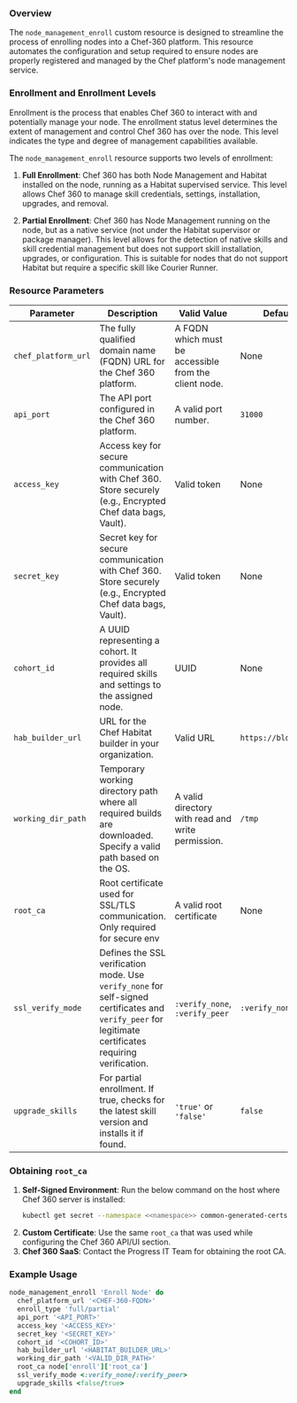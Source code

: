 ### Overview

The `node_management_enroll` custom resource is designed to streamline the process of enrolling nodes into a Chef-360 platform. This resource automates the configuration and setup required to ensure nodes are properly registered and managed by the Chef platform's node management service.

### Enrollment and Enrollment Levels
Enrollment is the process that enables Chef 360 to interact with and potentially manage your node. The enrollment status level determines the extent of management and control Chef 360 has over the node. This level indicates the type and degree of management capabilities available.

The `node_management_enroll` resource supports two levels of enrollment:

1. **Full Enrollment**: Chef 360 has both Node Management and Habitat installed on the node, running as a Habitat supervised service. This level allows Chef 360 to manage skill credentials, settings, installation, upgrades, and removal.

2. **Partial Enrollment**: Chef 360 has Node Management running on the node, but as a native service (not under the Habitat supervisor or package manager). This level allows for the detection of native skills and skill credential management but does not support skill installation, upgrades, or configuration. This is suitable for nodes that do not support Habitat but require a specific skill like Courier Runner.

### Resource Parameters

| Parameter          | Description                                                                                                      | Valid Value                                           | Default Value                  |
|--------------------|----------------------------------------------------------------------------------------------------------------|-------------------------------------------------------|--------------------------------|
| `chef_platform_url`| The fully qualified domain name (FQDN) URL for the Chef 360 platform.                                             | A FQDN which must be accessible from the client node. | None                           |
| `api_port`         | The API port configured in the Chef 360 platform.                                                                | A valid port number.                                  | `31000`                        |
| `access_key`       | Access key for secure communication with Chef 360. Store securely (e.g., Encrypted Chef data bags, Vault).      | Valid token                                           | None                           |
| `secret_key`       | Secret key for secure communication with Chef 360. Store securely (e.g., Encrypted Chef data bags, Vault).      | Valid token                                           | None                           |
| `cohort_id`        | A UUID representing a cohort. It provides all required skills and settings to the assigned node.               | UUID                                                  | None                           |
| `hab_builder_url`  | URL for the Chef Habitat builder in your organization.                                                          | Valid URL                                             | `https://bldr.habitat.sh`      |
| `working_dir_path` | Temporary working directory path where all required builds are downloaded. Specify a valid path based on the OS.| A valid directory with read and write permission.     | `/tmp`                         |
| `root_ca`          | Root certificate used for SSL/TLS communication. Only required for secure env                                                                | A valid root certificate                              | None                           |
| `ssl_verify_mode`  | Defines the SSL verification mode. Use `verify_none` for self-signed certificates and `verify_peer` for legitimate certificates requiring verification. | `:verify_none`, `:verify_peer` | `:verify_none` |
| `upgrade_skills`   | For partial enrollment. If true, checks for the latest skill version and installs it if found.                 | `'true'` or `'false'`                                 | `false`                        |

### Obtaining `root_ca`
1) **Self-Signed Environment**: Run the below command on the host where Chef 360 server is installed:
   ```sh
   kubectl get secret --namespace <<namespace>> common-generated-certs -o jsonpath="{.data['ca\.crt']}" | base64 -d
   ```
2) **Custom Certificate**: Use the same `root_ca` that was used while configuring the Chef 360 API/UI section.
3) **Chef 360 SaaS**: Contact the Progress IT Team for obtaining the root CA.



### Example Usage

```ruby
node_management_enroll 'Enroll Node' do
  chef_platform_url '<CHEF-360-FQDN>'
  enroll_type 'full/partial'
  api_port '<API_PORT>'
  access_key '<ACCESS_KEY>'
  secret_key '<SECRET_KEY>'
  cohort_id '<COHORT_ID>'
  hab_builder_url '<HABITAT_BUILDER_URL>'
  working_dir_path '<VALID_DIR_PATH>'
  root_ca node['enroll']['root_ca']
  ssl_verify_mode <:verify_none/:verify_peer>
  upgrade_skills <false/true>
end
```


